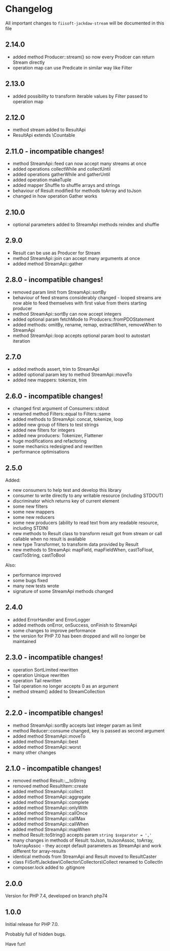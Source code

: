 # Changelog

All important changes to `fiisoft-jackdaw-stream` will be documented in this file

## 2.14.0

- added method Producer::stream() so now every Prodcer can return Stream directly
- operation map can use Predicate in similar way like Filter

## 2.13.0

- added possibility to transform iterable values by Filter passed to operation map

## 2.12.0

- method stream added to ResultApi
- ResultApi extends \Countable

## 2.11.0 - incompatible changes!

- method StreamApi::feed can now accept many streams at once
- added operations collectWhile and collectUntil
- added operations gatherWhile and gatherUntil
- added operation makeTuple 
- added mapper Shuffle to shuffle arrays and strings
- behaviour of Result modified for methods toArray and toJson
- changed in how operation Gather works 

## 2.10.0

- optional parameters added to StreamApi methods reindex and shuffle

## 2.9.0

- Result can be use as Producer for Stream
- method StreamApi::join can accept many arguments at once
- added method StreamApi::gather

## 2.8.0 - incompatible changes!

- removed param limit from StreamApi::sortBy
- behaviour of feed streams considerably changed - looped streams are now able to feed themselves with first value from theirs starting producer 
- method StreamApi::sortBy can now accept integers
- added optional param fetchMode to Producers::fromPDOStatement
- added methods: omitBy, rename, remap, extractWhen, removeWhen to StreamApi
- method StreamApi::loop accepts optional param bool to autostart iteration

## 2.7.0

- added methods assert, trim to StreamApi
- added optional param key to method StreamApi::moveTo
- added new mappers: tokenize, trim

## 2.6.0 - incompatible changes!

- changed first argument of Consumers::stdout
- renamed method Filters::equal to Filters::same
- added methods to StreamApi: concat, tokenize, loop
- added new group of filters to test strings
- added new filters for integers
- added new producers: Tokenizer, Flattener
- huge modifications and refactoring
- some mechanics redesigned and rewritten
- performance optimisations

## 2.5.0

Added:

- new consumers to help test and develop this library
- consumer to write directly to any writable resource (including STDOUT)
- discriminator which returns key of current element
- some new filters
- some new mappers
- some new reducers
- some new producers (ability to read text from any readable resource, including STDIN)
- new methods to Result class to transform result got from stream or call callable when no result is available
- new type Transformer, to transform data provided by Result
- new methods to StreamApi: mapField, mapFieldWhen, castToFloat, castToString, castToBool

Also:
- performance improved
- some bugs fixed
- many new tests wrote
- signature of some StreamApi methods changed

## 2.4.0

- added ErrorHandler and ErrorLogger
- added methods onError, onSuccess, onFinish to StreamApi
- some changes to improve performance
- the version for PHP 7.0 has been dropped and will no longer be maintained

## 2.3.0 - incompatible changes!

- operation SortLimited rewritten
- operation Unique rewritten 
- operation Tail rewritten
- Tail operation no longer accepts 0 as an argument
- method stream() added to StreamCollection
- 
## 2.2.0 - incompatible changes!

- method StreamApi::sortBy accepts last integer param as limit
- method Reducer::consume changed, key is passed as second argument
- added method StreamApi::moveTo
- added method StreamApi::best
- added method StreamApi::worst
- many other changes

## 2.1.0 - incompatible changes!

- removed method Result::__toString
- removed method ResultItem::create
- added method StreamApi::collect
- added method StreamApi::aggregate
- added method StreamApi::complete
- added method StreamApi::onlyWith
- added method StreamApi::callOnce
- added method StreamApi::callMax
- added method StreamApi::callWhen
- added method StreamApi::mapWhen
- method Result::toString() accepts param `string $separator = ','`
- many changes in methods of Result: toJson, toJsonAssoc, toArray, toArrayAssoc - they accept default parameters as StreamApi and work different for array-results
- identical methods from StreamApi and Result moved to ResultCaster 
- class FiiSoft\Jackdaw\Collector\Collectors\Collect renamed to CollectIn
- composer.lock added to .gitignore

## 2.0.0

Version for PHP 7.4, developed on branch php74

## 1.0.0

Initial release for PHP 7.0.

Probably full of hidden bugs.

Have fun!